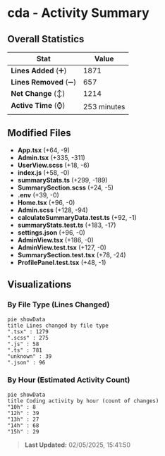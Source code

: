 # cda - Activity Summary 

## Overall Statistics

| Stat                   | Value                                                             |
| ---------------------- | ----------------------------------------------------------------- |
| **Lines Added** (➕)   | 1871                                          |
| **Lines Removed** (➖) | 657                                        |
| **Net Change** (↕)    | 1214                |
| **Active Time** (⌚)   | 253 minutes |


## Modified Files
- **App.tsx** (+64, -9)
- **Admin.tsx** (+335, -311)
- **UserView.scss** (+18, -6)
- **index.js** (+58, -0)
- **summaryStats.ts** (+299, -189)
- **SummarySection.scss** (+24, -5)
- **.env** (+39, -0)
- **Home.tsx** (+96, -0)
- **Admin.scss** (+128, -94)
- **calculateSummaryData.test.ts** (+92, -1)
- **summaryStats.test.ts** (+183, -17)
- **settings.json** (+96, -0)
- **AdminView.tsx** (+186, -0)
- **AdminView.test.tsx** (+127, -0)
- **SummarySection.test.tsx** (+78, -24)
- **ProfilePanel.test.tsx** (+48, -1)

## Visualizations

### By File Type (Lines Changed)

```mermaid
pie showData
title Lines changed by file type
".tsx" : 1279
".scss" : 275
".js" : 58
".ts" : 781
"unknown" : 39
".json" : 96
```

### By Hour (Estimated Activity Count)

```mermaid
pie showData
title Coding activity by hour (count of changes)
"10h" : 8
"12h" : 39
"13h" : 27
"14h" : 68
"15h" : 29
```


> **Last Updated:** 02/05/2025, 15:41:50